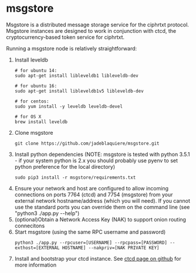 # msgstore

Msgstore is a distributed message storage service for the ciphrtxt protocol. Msgstore instances are designed to work in conjunction with ctcd, the cryptocurrency-based token service for ciphrtxt. 

Running a msgstore node is relatively straightforward: 

1. Install leveldb
    ```
    # for ubuntu 14:
    sudo apt-get install libleveldb1 libleveldb-dev

    # for ubuntu 16:
    sudo apt-get install libleveldb1v5 libleveldb-dev

    # for centos:
    sudo yum install -y leveldb leveldb-devel 

    # for OS X
    brew install leveldb
    ```
1. Clone msgstore
    ```
    git clone https://github.com/jadeblaquiere/msgstore.git
    ```
1. Install python dependencies (NOTE: msgstore is tested with python 3.5.1 - if your system python is 2.x you should probably use pyenv to set python preference for the local directory)
    ```
    sudo pip3 install -r msgstore/requirements.txt
    ```
1. Ensure your network and host are configured to allow incoming connections on ports 7764 (ctcd) and 7754 (msgstore) from your external network hostname/address (which you will need). If you cannot use the standard ports you can override them on the command line (see "python3 ./app.py --help")
1. (optional)Obtain a Network Access Key (NAK) to support onion routing connecitons
1. Start msgstore (using the same RPC username and password)
    ```
    python3 ./app.py --rpcuser=[USERNAME] --rpcpass=[PASSWORD] --exthost=[EXTERNAL HOSTNAME] --nakpriv=[NAK PRIVATE KEY]
    ```
1. Install and bootstrap your ctcd instance. See [ctcd page on github](https://github.com/jadeblaquiere/ctcd) for more information
